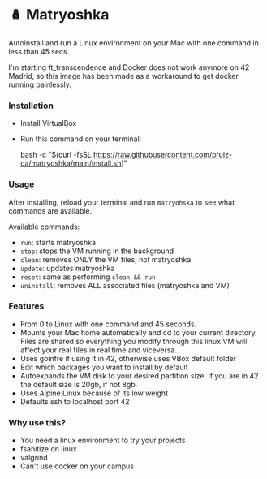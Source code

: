 # 🪆 Matryoshka
Autoinstall and run a Linux environment on your Mac with one command in less than 45 secs.

I'm starting ft_transcendence and Docker does not work anymore on 42 Madrid, so this image has been made as a workaround to get docker running painlessly.

### Installation
- Install VirtualBox
- Run this command on your terminal:

    bash -c "$(curl -fsSL https://raw.githubusercontent.com/pruiz-ca/matryoshka/main/install.sh)"

### Usage
After installing, reload your terminal and run ```matryohska``` to see what commands are available.

Available commands:
 - ```run```: starts matryoshka
 - ```stop```: stops the VM running in the background
 - ```clean```: removes ONLY the VM files, not matryoshka
 - ```update```: updates matryoshka
 - ```reset```: same as performing ```clean && run```
 - ```uninstall```: removes ALL associated files (matryoshka and VM)

### Features
 - From 0 to Linux with one command and 45 seconds.
 - Mounts your Mac home automatically and cd to your current directory. Files are shared so everything you modify through this linux VM will affect your real files in real time and viceversa.
 - Uses goinfre if using it in 42, otherwise uses VBox default folder
 - Edit which packages you want to install by default
 - Autoexpands the VM disk to your desired partition size. If you are in 42 the default size is 20gb, if not 8gb.
 - Uses Alpine Linux because of its low weight
 - Defaults ssh to localhost port 42

### Why use this?
 - You need a linux environment to try your projects
 - fsanitize on linux
 - valgrind
 - Can't use docker on your campus
